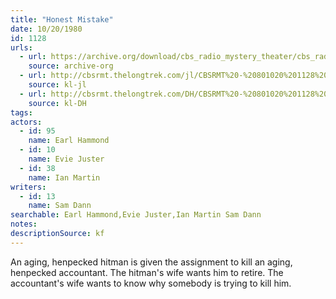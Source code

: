 ```yaml
---
title: "Honest Mistake"
date: 10/20/1980
id: 1128
urls: 
  - url: https://archive.org/download/cbs_radio_mystery_theater/cbs_radio_mystery_theater-1101-1150.zip/cbs_radio_mystery_theater-1101-1150%2Fcbsrmt_1128_honest_mistake.mp3
    source: archive-org
  - url: http://cbsrmt.thelongtrek.com/jl/CBSRMT%20-%20801020%201128%20Honest%20Mistake_jl.mp3
    source: kl-jl
  - url: http://cbsrmt.thelongtrek.com/DH/CBSRMT%20-%20801020%201128%20Honest%20Mistake_dh.mp3
    source: kl-DH
tags: 
actors:  
  - id: 95
    name: Earl Hammond  
  - id: 10
    name: Evie Juster  
  - id: 38
    name: Ian Martin
writers:  
  - id: 13
    name: Sam Dann
searchable: Earl Hammond,Evie Juster,Ian Martin Sam Dann
notes: 
descriptionSource: kf
---
```

An aging, henpecked hitman is given the assignment to kill an aging, henpecked accountant. The hitman's wife wants him to retire. The accountant's wife wants to know why somebody is trying to kill him.